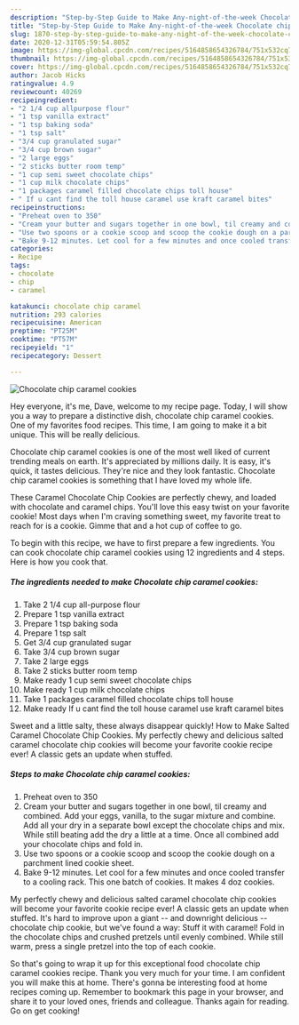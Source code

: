 ```yaml
---
description: "Step-by-Step Guide to Make Any-night-of-the-week Chocolate chip caramel cookies"
title: "Step-by-Step Guide to Make Any-night-of-the-week Chocolate chip caramel cookies"
slug: 1870-step-by-step-guide-to-make-any-night-of-the-week-chocolate-chip-caramel-cookies
date: 2020-12-31T05:59:54.805Z
image: https://img-global.cpcdn.com/recipes/5164858654326784/751x532cq70/chocolate-chip-caramel-cookies-recipe-main-photo.jpg
thumbnail: https://img-global.cpcdn.com/recipes/5164858654326784/751x532cq70/chocolate-chip-caramel-cookies-recipe-main-photo.jpg
cover: https://img-global.cpcdn.com/recipes/5164858654326784/751x532cq70/chocolate-chip-caramel-cookies-recipe-main-photo.jpg
author: Jacob Hicks
ratingvalue: 4.9
reviewcount: 40269
recipeingredient:
- "2 1/4 cup allpurpose flour"
- "1 tsp vanilla extract"
- "1 tsp baking soda"
- "1 tsp salt"
- "3/4 cup granulated sugar"
- "3/4 cup brown sugar"
- "2 large eggs"
- "2 sticks butter room temp"
- "1 cup semi sweet chocolate chips"
- "1 cup milk chocolate chips"
- "1 packages caramel filled chocolate chips toll house"
- " If u cant find the toll house caramel use kraft caramel bites"
recipeinstructions:
- "Preheat oven to 350"
- "Cream your butter and sugars together in one bowl, til creamy and combined. Add your eggs, vanilla, to the sugar mixture and combine. Add all your dry in a separate bowl except the chocolate chips and mix. While still beating add the dry a little at a time. Once all combined add your chocolate chips and fold in."
- "Use two spoons or a cookie scoop and scoop the cookie dough on a parchment lined cookie sheet."
- "Bake 9-12 minutes. Let cool for a few minutes and once cooled transfer to a cooling rack. This one batch of cookies. It makes 4 doz cookies."
categories:
- Recipe
tags:
- chocolate
- chip
- caramel

katakunci: chocolate chip caramel 
nutrition: 293 calories
recipecuisine: American
preptime: "PT25M"
cooktime: "PT57M"
recipeyield: "1"
recipecategory: Dessert

---
```



![Chocolate chip caramel cookies](https://img-global.cpcdn.com/recipes/5164858654326784/751x532cq70/chocolate-chip-caramel-cookies-recipe-main-photo.jpg)

Hey everyone, it's me, Dave, welcome to my recipe page. Today, I will show you a way to prepare a distinctive dish, chocolate chip caramel cookies. One of my favorites food recipes. This time, I am going to make it a bit unique. This will be really delicious.

Chocolate chip caramel cookies is one of the most well liked of current trending meals on earth. It's appreciated by millions daily. It is easy, it's quick, it tastes delicious. They're nice and they look fantastic. Chocolate chip caramel cookies is something that I have loved my whole life.

These Caramel Chocolate Chip Cookies are perfectly chewy, and loaded with chocolate and caramel chips. You&#39;ll love this easy twist on your favorite cookie! Most days when I&#39;m craving something sweet, my favorite treat to reach for is a cookie. Gimme that and a hot cup of coffee to go.


To begin with this recipe, we have to first prepare a few ingredients. You can cook chocolate chip caramel cookies using 12 ingredients and 4 steps. Here is how you cook that.

<!--inarticleads1-->

##### The ingredients needed to make Chocolate chip caramel cookies:

1. Take 2 1/4 cup all-purpose flour
1. Prepare 1 tsp vanilla extract
1. Prepare 1 tsp baking soda
1. Prepare 1 tsp salt
1. Get 3/4 cup granulated sugar
1. Take 3/4 cup brown sugar
1. Take 2 large eggs
1. Take 2 sticks butter room temp
1. Make ready 1 cup semi sweet chocolate chips
1. Make ready 1 cup milk chocolate chips
1. Take 1 packages caramel filled chocolate chips toll house
1. Make ready  If u cant find the toll house caramel use kraft caramel bites


Sweet and a little salty, these always disappear quickly! How to Make Salted Caramel Chocolate Chip Cookies. My perfectly chewy and delicious salted caramel chocolate chip cookies will become your favorite cookie recipe ever! A classic gets an update when stuffed. 

<!--inarticleads2-->

##### Steps to make Chocolate chip caramel cookies:

1. Preheat oven to 350
1. Cream your butter and sugars together in one bowl, til creamy and combined. Add your eggs, vanilla, to the sugar mixture and combine. Add all your dry in a separate bowl except the chocolate chips and mix. While still beating add the dry a little at a time. Once all combined add your chocolate chips and fold in.
1. Use two spoons or a cookie scoop and scoop the cookie dough on a parchment lined cookie sheet.
1. Bake 9-12 minutes. Let cool for a few minutes and once cooled transfer to a cooling rack. This one batch of cookies. It makes 4 doz cookies.


My perfectly chewy and delicious salted caramel chocolate chip cookies will become your favorite cookie recipe ever! A classic gets an update when stuffed. It&#39;s hard to improve upon a giant -- and downright delicious -- chocolate chip cookie, but we&#39;ve found a way: Stuff it with caramel! Fold in the chocolate chips and crushed pretzels until evenly combined. While still warm, press a single pretzel into the top of each cookie. 

So that's going to wrap it up for this exceptional food chocolate chip caramel cookies recipe. Thank you very much for your time. I am confident you will make this at home. There's gonna be interesting food at home recipes coming up. Remember to bookmark this page in your browser, and share it to your loved ones, friends and colleague. Thanks again for reading. Go on get cooking!
